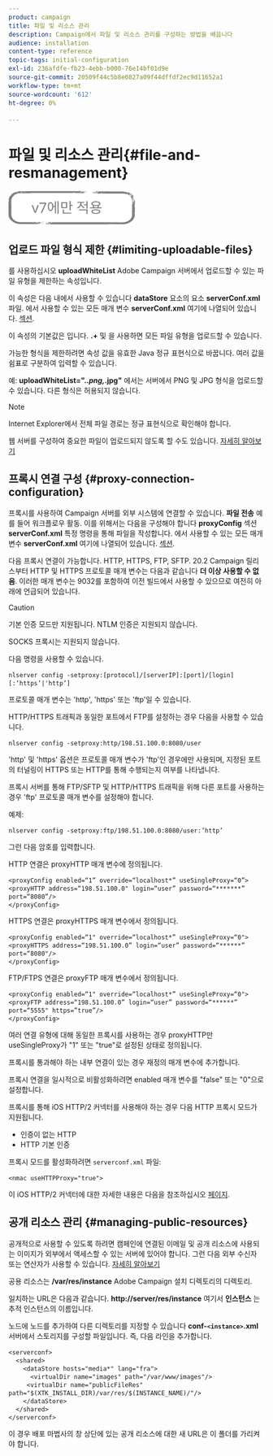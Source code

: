 ```yaml
---
product: campaign
title: 파일 및 리소스 관리
description: Campaign에서 파일 및 리소스 관리를 구성하는 방법을 배웁니다
audience: installation
content-type: reference
topic-tags: initial-configuration
exl-id: 236afdfe-fb23-4ebb-b000-76e14bf01d9e
source-git-commit: 20509f44c5b8e0827a09f44dffdf2ec9d11652a1
workflow-type: tm+mt
source-wordcount: '612'
ht-degree: 0%

---
```


# 파일 및 리소스 관리{#file-and-resmanagement}

![](../../assets/v7-only.svg)

## 업로드 파일 형식 제한 {#limiting-uploadable-files}

를 사용하십시오 **uploadWhiteList** Adobe Campaign 서버에서 업로드할 수 있는 파일 유형을 제한하는 속성입니다.

이 속성은 다음 내에서 사용할 수 있습니다 **dataStore** 요소의 요소 **serverConf.xml** 파일. 에서 사용할 수 있는 모든 매개 변수 **serverConf.xml** 여기에 나열되어 있습니다. [섹션](../../installation/using/the-server-configuration-file.md).

이 속성의 기본값은 입니다. **.+** 및 을 사용하면 모든 파일 유형을 업로드할 수 있습니다.

가능한 형식을 제한하려면 속성 값을 유효한 Java 정규 표현식으로 바꿉니다. 여러 값을 쉼표로 구분하여 입력할 수 있습니다.

예: **uploadWhiteList=&quot;.*.png,*.jpg&quot;** 에서는 서버에서 PNG 및 JPG 형식을 업로드할 수 있습니다. 다른 형식은 허용되지 않습니다.

>[!NOTE]
>
>Internet Explorer에서 전체 파일 경로는 정규 표현식으로 확인해야 합니다.

웹 서버를 구성하여 중요한 파일이 업로드되지 않도록 할 수도 있습니다. [자세히 알아보기](web-server-configuration.md)

## 프록시 연결 구성 {#proxy-connection-configuration}

프록시를 사용하여 Campaign 서버를 외부 시스템에 연결할 수 있습니다. **파일 전송** 예를 들어 워크플로우 활동. 이를 위해서는 다음을 구성해야 합니다 **proxyConfig** 섹션 **serverConf.xml** 특정 명령을 통해 파일을 작성합니다. 에서 사용할 수 있는 모든 매개 변수 **serverConf.xml** 여기에 나열되어 있습니다. [섹션](../../installation/using/the-server-configuration-file.md).

다음 프록시 연결이 가능합니다. HTTP, HTTPS, FTP, SFTP. 20.2 Campaign 릴리스부터 HTTP 및 HTTPS 프로토콜 매개 변수는 다음과 같습니다 **더 이상 사용할 수 없음**. 이러한 매개 변수는 9032를 포함하여 이전 빌드에서 사용할 수 있으므로 여전히 아래에 언급되어 있습니다.

>[!CAUTION]
>
>기본 인증 모드만 지원됩니다. NTLM 인증은 지원되지 않습니다.
>
>SOCKS 프록시는 지원되지 않습니다.

다음 명령을 사용할 수 있습니다.

```
nlserver config -setproxy:[protocol]/[serverIP]:[port]/[login][:‘https’|'http’]
```

프로토콜 매개 변수는 &#39;http&#39;, &#39;https&#39; 또는 &#39;ftp&#39;일 수 있습니다.

HTTP/HTTPS 트래픽과 동일한 포트에서 FTP를 설정하는 경우 다음을 사용할 수 있습니다.

```
nlserver config -setproxy:http/198.51.100.0:8080/user
```

&#39;http&#39; 및 &#39;https&#39; 옵션은 프로토콜 매개 변수가 &#39;ftp&#39;인 경우에만 사용되며, 지정된 포트의 터널링이 HTTPS 또는 HTTP를 통해 수행되는지 여부를 나타냅니다.

프록시 서버를 통해 FTP/SFTP 및 HTTP/HTTPS 트래픽을 위해 다른 포트를 사용하는 경우 &#39;ftp&#39; 프로토콜 매개 변수를 설정해야 합니다.


예제:

```
nlserver config -setproxy:ftp/198.51.100.0:8080/user:’http’
```

그런 다음 암호를 입력합니다.

HTTP 연결은 proxyHTTP 매개 변수에 정의됩니다.

```
<proxyConfig enabled=“1” override=“localhost*” useSingleProxy=“0”>
<proxyHTTP address=“198.51.100.0" login=“user” password=“*******” port=“8080”/>
</proxyConfig>
```

HTTPS 연결은 proxyHTTPS 매개 변수에서 정의됩니다.

```
<proxyConfig enabled=“1" override=“localhost*” useSingleProxy=“0">
<proxyHTTPS address=“198.51.100.0” login=“user” password=“******” port=“8080"/>
</proxyConfig>
```

FTP/FTPS 연결은 proxyFTP 매개 변수에서 정의됩니다.

```
<proxyConfig enabled=“1" override=“localhost*” useSingleProxy=“0">
<proxyFTP address=“198.51.100.0” login=“user” password=“******” port=“5555" https=”true”/>
</proxyConfig>
```

여러 연결 유형에 대해 동일한 프록시를 사용하는 경우 proxyHTTP만 useSingleProxy가 &quot;1&quot; 또는 &quot;true&quot;로 설정된 상태로 정의됩니다.

프록시를 통과해야 하는 내부 연결이 있는 경우 재정의 매개 변수에 추가합니다.

프록시 연결을 일시적으로 비활성화하려면 enabled 매개 변수를 &quot;false&quot; 또는 &quot;0&quot;으로 설정합니다.

프록시를 통해 iOS HTTP/2 커넥터를 사용해야 하는 경우 다음 HTTP 프록시 모드가 지원됩니다.

* 인증이 없는 HTTP
* HTTP 기본 인증

프록시 모드를 활성화하려면 `serverconf.xml` 파일:

```
<nmac useHTTPProxy="true">
```

이 iOS HTTP/2 커넥터에 대한 자세한 내용은 다음을 참조하십시오 [페이지](../../delivery/using/about-mobile-app-channel.md).

## 공개 리소스 관리 {#managing-public-resources}

공개적으로 사용할 수 있도록 하려면 캠페인에 연결된 이메일 및 공개 리소스에 사용되는 이미지가 외부에서 액세스할 수 있는 서버에 있어야 합니다. 그런 다음 외부 수신자 또는 연산자가 사용할 수 있습니다. [자세히 알아보기](../../installation/using/deploying-an-instance.md#managing-public-resources)

공용 리소스는 **/var/res/instance** Adobe Campaign 설치 디렉토리의 디렉토리.

일치하는 URL은 다음과 같습니다. **http://server/res/instance** 여기서 **인스턴스** 는 추적 인스턴스의 이름입니다.

노드에 노드를 추가하여 다른 디렉토리를 지정할 수 있습니다 **conf-`<instance>`.xml** 서버에서 스토리지를 구성할 파일입니다. 즉, 다음 라인을 추가합니다.

```
<serverconf>
  <shared>
    <dataStore hosts="media*" lang="fra">
      <virtualDir name="images" path="/var/www/images"/>
     <virtualDir name="publicFileRes" path="$(XTK_INSTALL_DIR)/var/res/$(INSTANCE_NAME)/"/>
    </dataStore>
  </shared>
</serverconf>
```

이 경우 배포 마법사의 창 상단에 있는 공개 리소스에 대한 새 URL은 이 폴더를 가리켜야 합니다.
